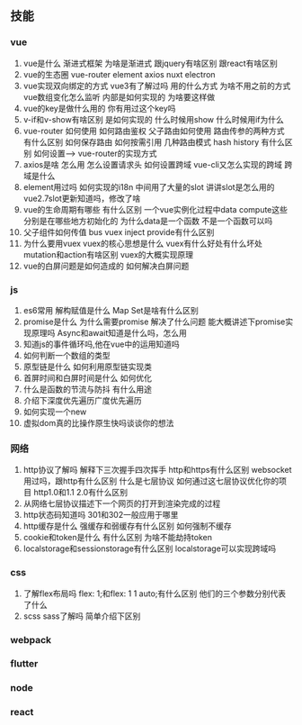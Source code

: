 ## 技能
### vue
1. vue是什么 渐进式框架 为啥是渐进式 跟jquery有啥区别 跟react有啥区别
2. vue的生态圈 vue-router element axios nuxt electron
3. vue实现双向绑定的方式 vue3有了解过吗 用的什么方式 为啥不用之前的方式 vue数组变化怎么监听 内部是如何实现的 为啥要这样做
4. vue的key是做什么用的 你有用过这个key吗 
5. v-if和v-show有啥区别 是如何实现的 什么时候用show 什么时候用if为什么
6. vue-router 如何使用 如何路由鉴权 父子路由如何使用 路由传参的两种方式 有什么区别 如何保存路由 如何按需引用 几种路由模式 hash history 有什么区别 如何设置—> vue-router的实现方式
7. axios是啥 怎么用 怎么设置请求头 如何设置跨域 vue-cli又怎么实现的跨域 跨域是什么
8.  element用过吗 如何实现的i18n 中间用了大量的slot 讲讲slot是怎么用的 vue2.7slot更新知道吗，修改了啥
9. vue的生命周期有哪些 有什么区别 一个vue实例化过程中data compute这些分别是在哪些地方初始化的 为什么data是一个函数 不是一个函数可以吗 
10. 父子组件如何传值 bus vuex inject provide有什么区别
11. 为什么要用vuex vuex的核心思想是什么 vuex有什么好处有什么坏处 mutation和action有啥区别 vuex的大概实现原理
12. vue的白屏问题是如何造成的 如何解决白屏问题
### js
1. es6常用 解构赋值是什么 Map Set是啥有什么区别
2. promise是什么 为什么需要promise 解决了什么问题 能大概讲述下promise实现原理吗 Async和await知道是什么吗，怎么用
3. 知道js的事件循环吗,他在vue中的运用知道吗
4. 如何判断一个数组的类型
5. 原型链是什么 如何利用原型链实现类
6. 首屏时间和白屏时间是什么 如何优化
7. 什么是函数的节流与防抖 有什么用途
8. 介绍下深度优先遍历广度优先遍历
9. 如何实现一个new
10. 虚拟dom真的比操作原生快吗谈谈你的想法
### 网络
1. http协议了解吗 解释下三次握手四次挥手 http和https有什么区别 websocket用过吗，跟http有什么区别 什么是七层协议 如何通过这七层协议优化你的项目 http1.0和1.1 2.0有什么区别
2. 从网络七层协议描述下一个网页的打开到渲染完成的过程
3. http状态码知道吗 301和302一般应用于哪里
4. http缓存是什么 强缓存和弱缓存有什么区别 如何强制不缓存
5. cookie和token是什么 有什么区别 为啥不能劫持token
6. localstorage和sessionstorage有什么区别 localstorage可以实现跨域吗
### css
1. 了解flex布局吗 flex: 1;和flex: 1 1 auto;有什么区别 他们的三个参数分别代表了什么
2. scss sass了解吗 简单介绍下区别
### webpack
### flutter
### node
### react
